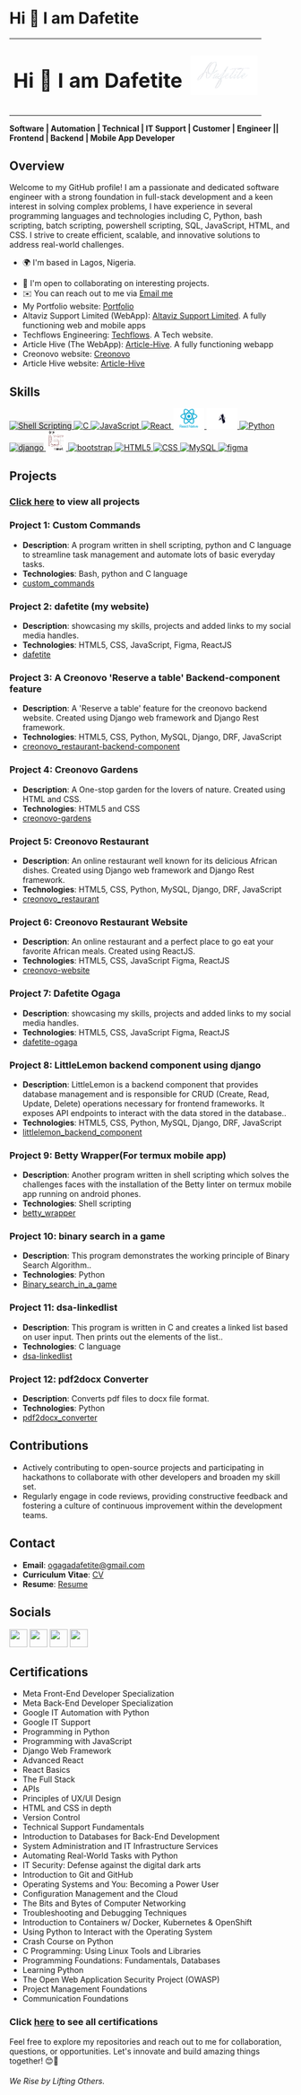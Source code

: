 # Hi 👋 I am Dafetite
<table width="100%">
  <tr>
    <td><h3 style="font-size: 36px;">Hi 👋 I am Dafetite</h3></td>
    <td style="text-align: right;"><img src=".dafetite-ogaga-logo.png" alt="dafetite ogaga" width="120" height="70"></td>
  </tr>
</table>

**Software | Automation | Technical | IT Support | Customer | Engineer || Frontend | Backend | Mobile App Developer**

## Overview
Welcome to my GitHub profile! I am a passionate and dedicated software engineer with a strong foundation in full-stack development and a keen interest in solving complex problems, I have experience in several programming languages and technologies including C, Python, bash scripting, batch scripting, powershell scripting, SQL, JavaScript, HTML, and CSS. I strive to create efficient, scalable, and innovative solutions to address real-world challenges.

* 🌍 I'm based in Lagos, Nigeria.
<!-- * 🖥️  See my blog at [hashnode](https://sophiaintech.hashnode.dev/) -->

* 🤝 I'm open to collaborating on interesting projects.
* ✉️ You can reach out to me via [Email me](mailto:ogagadafetite@gmail.com)
* My Portfolio website: [Portfolio](https://dafetiteogaga.github.io/dafetite/)
* Altaviz Support Limited (WebApp): [Altaviz Support Limited](https://altaviz-frontend.vercel.app/). A fully functioning web and mobile apps
* Techflows Engineering: [Techflows](https://dafetiteogaga.github.io/techflows/). A Tech website.
* Article Hive (The WebApp): [Article-Hive](https://dafetite.pythonanywhere.com/). A fully functioning webapp
* Creonovo website: [Creonovo](https://dafetiteogaga.github.io/dafetite/)
* Article Hive website: [Article-Hive](https://dafetiteogaga.github.io/article-hive/)

## Skills
<p>
<!-- bash -->
<a href="https://www.gnu.org/software/bash/" target="_blank" rel="noreferrer">
  <img src="https://d33wubrfki0l68.cloudfront.net/306f655dcc33cc3d958cab80d78d3f2da427974c/a2bd8/img/logo/svg/full_colored_dark.svg" style='background-color:rgb(226, 226, 226)' width="36" height="40" alt="Shell Scripting" />
</a>
<!-- c language -->
<a href="https://docs.microsoft.com/en-us/cpp/?view=msvc-170" target="_blank" rel="noreferrer"><img src="https://raw.githubusercontent.com/danielcranney/readme-generator/main/public/icons/skills/c-colored.svg" width="36" height="36" alt="C" />
</a>
<!-- javascript -->
<a href="https://developer.mozilla.org/en-US/docs/Web/JavaScript" target="_blank" rel="noreferrer"><img src="https://raw.githubusercontent.com/danielcranney/readme-generator/main/public/icons/skills/javascript-colored.svg" width="36" height="36" alt="JavaScript" />
</a>
<!-- react -->
<a href="https://react.dev/" target="_blank" rel="noreferrer"><img src="https://cdn.jsdelivr.net/gh/devicons/devicon/icons/react/react-original.svg" width="36" height="36" alt="React" />
</a>
<!-- react native -->
<a href="https://reactnative.dev/" target="_blank" rel="noreferrer"><img src="./react-native.png" width="55" height="36" alt="React Native" />
</a>
<!-- expo go -->
<a href="https://expo.dev/" target="_blank" rel="noreferrer"><img src="./expo.png" width="55" height="36" alt="expo go" />
</a>
<!-- python -->
<a href="https://www.python.org/" target="_blank" rel="noreferrer"><img src="https://raw.githubusercontent.com/danielcranney/readme-generator/main/public/icons/skills/python-colored.svg" width="36" height="36" alt="Python" />
</a>
<!-- django -->
<a href="https://www.python.org/" target="_blank" rel="noreferrer"><img src="https://static.djangoproject.com/img/logos/django-logo-positive.svg" width="36" height="36" alt="django" style='background-color:rgb(226, 226, 226)' />
</a>
<!-- django rest framework -->
<a href="https://www.python.org/" target="_blank" rel="noreferrer"><img src="https://raw.githubusercontent.com/encode/django-rest-framework/master/docs/img/logo.png" width="36" height="36" alt="django" style='background-color:rgb(226, 226, 226)' />
</a>
<!-- bootsrap -->
<a href="https://developer.mozilla.org/en-US/docs/Glossary/HTML5" target="_blank" rel="noreferrer"><img src="https://getbootstrap.com/docs/5.3/assets/brand/bootstrap-logo.svg" width="36" height="36" alt="bootstrap" />
</a>
<!-- html5 -->
<a href="https://developer.mozilla.org/en-US/docs/Glossary/HTML5" target="_blank" rel="noreferrer"><img src="https://raw.githubusercontent.com/danielcranney/readme-generator/main/public/icons/skills/html5-colored.svg" width="36" height="36" alt="HTML5" />
</a>
<!-- css -->
<a href="https://developer.mozilla.org/en-US/docs/Glossary/HTML5" target="_blank" rel="noreferrer"><img src="https://cdn.jsdelivr.net/gh/devicons/devicon/icons/css3/css3-original-wordmark.svg" width="36" height="36" alt="CSS" />
</a>
<!-- mysql -->
<a href="https://www.mysql.com/" target="_blank" rel="noreferrer"><img src="https://raw.githubusercontent.com/danielcranney/readme-generator/main/public/icons/skills/mysql-colored.svg" width="36" height="36" alt="MySQL" />
</a>
<!-- figma -->
<a href="https://www.mysql.com/" target="_blank" rel="noreferrer"><img src="https://upload.wikimedia.org/wikipedia/commons/3/33/Figma-logo.svg" width="36" height="36" alt="figma" />
</a>
</p>

<!-- <a href="https://github.com/DafetiteOgaga" align="left"><img src="https://github-readme-stats.vercel.app/api/top-langs/?username=DafetiteOgaga&langs_count=10&title_color=a855f7&text_color=ffffff&icon_color=0891b2&bg_color=1c1917&hide_border=true&locale=en&custom_title=Top%20%Languages" alt="Top Languages" /></a> -->

## Projects
### [Click here](https://github.com/DafetiteOgaga?tab=repositories) to view all projects
### Project 1: Custom Commands
- **Description**: A program written in shell scripting, python and C language to streamline task management and automate lots of basic everyday tasks.
- **Technologies**: Bash, python and C language
- [custom_commands](https://github.com/DafetiteOgaga/custom_commands)

### Project 2: dafetite (my website)
- **Description**: showcasing my skills, projects and added links to my social media handles.
- **Technologies**: HTML5, CSS, JavaScript, Figma, ReactJS
- [dafetite](https://github.com/DafetiteOgaga/dafetite)

### Project 3: A Creonovo 'Reserve a table' Backend-component feature
- **Description**: A 'Reserve a table' feature for the creonovo backend website.
Created using Django web framework and Django Rest framework.
- **Technologies**: HTML5, CSS, Python, MySQL, Django, DRF, JavaScript
- [creonovo_restaurant-backend-component](https://github.com/DafetiteOgaga/creonovo_restaurant-backend-component)

### Project 4: Creonovo Gardens
- **Description**: A One-stop garden for the lovers of nature.
Created using HTML and CSS.
- **Technologies**: HTML5 and CSS
- [creonovo-gardens](https://github.com/DafetiteOgaga/creonovo-gardens)

### Project 5: Creonovo Restaurant
- **Description**: An online restaurant well known for its delicious African dishes.
Created using Django web framework and Django Rest framework.
- **Technologies**: HTML5, CSS, Python, MySQL, Django, DRF, JavaScript
- [creonovo_restaurant](https://github.com/DafetiteOgaga/creonovo_restaurant)

### Project 6: Creonovo Restaurant Website
- **Description**: An online restaurant and a perfect place to go eat your favorite African meals.
Created using ReactJS.
- **Technologies**: HTML5, CSS, JavaScript Figma, ReactJS
- [creonovo-website](https://github.com/DafetiteOgaga/creonovo-website)

### Project 7: Dafetite Ogaga
- **Description**: showcasing my skills, projects and added links to my social media handles.
- **Technologies**: HTML5, CSS, JavaScript Figma, ReactJS
- [dafetite-ogaga](https://github.com/DafetiteOgaga/dafetite-ogaga)

### Project 8: LittleLemon backend component using django
- **Description**: LittleLemon is a backend component that provides database management and is responsible for CRUD (Create, Read, Update, Delete) operations necessary for frontend frameworks. It exposes API endpoints to interact with the data stored in the database..
- **Technologies**: HTML5, CSS, Python, MySQL, Django, DRF, JavaScript
- [littlelemon_backend_component](https://github.com/DafetiteOgaga/littlelemon_backend_component)

### Project 9: Betty Wrapper(For termux mobile app)
- **Description**: Another program written in shell scripting which solves the challenges faces with the installation of the Betty linter on termux mobile app running on android phones.
- **Technologies**: Shell scripting
- [betty_wrapper](https://github.com/DafetiteOgaga/betty_wrapper)

### Project 10: binary search in a game
- **Description**: This program demonstrates the working principle of Binary Search Algorithm..
- **Technologies**: Python
- [Binary_search_in_a_game](https://github.com/DafetiteOgaga/Binary_search_in_a_game)

### Project 11: dsa-linkedlist
- **Description**: This program is written in C and creates a linked list based on user input. Then prints out the elements of the list..
- **Technologies**: C language
- [dsa-linkedlist](https://github.com/DafetiteOgaga/dsa-linkedlist)

### Project 12: pdf2docx Converter
- **Description**: Converts pdf files to docx file format.
- **Technologies**: Python
- [pdf2docx_converter](https://github.com/DafetiteOgaga/pdf2docx_converter)


## Contributions
- Actively contributing to open-source projects and participating in hackathons to collaborate with other developers and broaden my skill set.
- Regularly engage in code reviews, providing constructive feedback and fostering a culture of continuous improvement within the development teams.

## Contact
- **Email**: ogagadafetite@gmail.com
- **Curriculum** **Vitae**: [CV](https://github.com/DafetiteOgaga/CV/blob/master/Dafetite_Ogaga.pdf)
- **Resume**: [Resume](https://github.com/DafetiteOgaga/Resume/blob/main/Dafetite_Ogaga.pdf)

## Socials
<p>
<!-- linkedin -->
<a href="https://www.linkedin.com/in/ogagadafetite" target="_blank" rel="noreferrer"><img src="https://raw.githubusercontent.com/danielcranney/readme-generator/main/public/icons/socials/linkedin.svg" width="32" height="32" /></a>
<!-- twitter -->
<a href="https://twitter.com/dafetite_ogaga" target="_blank" rel="noreferrer"><img src="https://raw.githubusercontent.com/danielcranney/readme-generator/main/public/icons/socials/twitter.svg" width="32" height="32" /></a>
<!-- github -->
<a href="https://github.com/DafetiteOgaga" target="_blank" rel="noreferrer"><img src="https://raw.githubusercontent.com/danielcranney/readme-generator/main/public/icons/socials/github.svg" width="32" height="32" /></a>
<!-- discord -->
<a href="https://discordapp.com/users/937085989942345768" target="_blank" rel="noreferrer"><img src="https://raw.githubusercontent.com/danielcranney/readme-generator/main/public/icons/socials/discord.svg" width="32" height="32" /></a>
</p>

## Certifications
- Meta Front-End Developer Specialization
- Meta Back-End Developer Specialization
- Google IT Automation with Python
- Google IT Support
- Programming in Python
- Programming with JavaScript
- Django Web Framework
- Advanced React
- React Basics
- The Full Stack
- APIs
- Principles of UX/UI Design
- HTML and CSS in depth
- Version Control
- Technical Support Fundamentals
- Introduction to Databases for Back-End Development
- System Administration and IT Infrastructure Services
- Automating Real-World Tasks with Python
- IT Security: Defense against the digital dark arts
- Introduction to Git and GitHub
- Operating Systems and You: Becoming a Power User
- Configuration Management and the Cloud
- The Bits and Bytes of Computer Networking
- Troubleshooting and Debugging Techniques
- Introduction to Containers w/ Docker, Kubernetes & OpenShift
- Using Python to Interact with the Operating System
- Crash Course on Python
- C Programming: Using Linux Tools and Libraries
- Programming Foundations: Fundamentals, Databases
- Learning Python
- The Open Web Application Security Project (OWASP)
- Project Management Foundations
- Communication Foundations
### Click [here](https://www.linkedin.com/in/ogagadafetite/details/certifications/) to see all certifications


Feel free to explore my repositories and reach out to me for collaboration, questions, or opportunities. Let's innovate and build amazing things together! 😊🚀


###### *We Rise by Lifting Others.*
